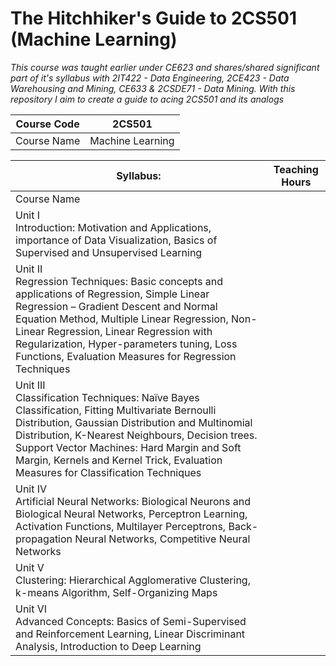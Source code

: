 # The Hitchhiker's Guide to 2CS501 (Machine Learning)

*This course was taught earlier under CE623 and shares/shared significant part of it's syllabus with 2IT422 - Data Engineering, 2CE423 - Data Warehousing and Mining, CE633 & 2CSDE71 - Data Mining. With this repository I aim to create a guide to acing 2CS501 and its analogs*

| Course Code | 2CS501           |
|-------------|------------------|
| Course Name | Machine Learning |


| Syllabus:   | Teaching Hours |
|-------------|----------------|
| Course Name |                |
| Unit I </br>Introduction: Motivation and Applications, importance of Data Visualization, Basics of Supervised and Unsupervised Learning     |                |
|Unit II </br>Regression Techniques: Basic concepts and applications of Regression, Simple Linear Regression – Gradient Descent and Normal Equation Method, Multiple Linear Regression, Non-Linear Regression, Linear Regression with Regularization, Hyper-parameters tuning, Loss Functions, Evaluation Measures for Regression Techniques           |                |
| Unit III </br> Classification Techniques: Naïve Bayes Classification, Fitting Multivariate Bernoulli Distribution, Gaussian Distribution and Multinomial Distribution, K-Nearest Neighbours, Decision trees. </br> Support Vector Machines: Hard Margin and Soft Margin, Kernels and Kernel Trick, Evaluation Measures for Classification Techniques            |                |
| Unit IV </br> Artificial Neural Networks: Biological Neurons and Biological Neural Networks, Perceptron Learning, Activation Functions, Multilayer Perceptrons, Back-propagation Neural Networks, Competitive Neural Networks            |                |
| Unit V </br> Clustering: Hierarchical Agglomerative Clustering, k-means Algorithm, Self-Organizing Maps            |                |
| Unit VI </br> Advanced Concepts: Basics of Semi-Supervised and Reinforcement Learning, Linear Discriminant Analysis, Introduction to Deep Learning             |                |
